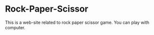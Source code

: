 # Rock-Paper-Scissor
This is a web-site related to rock paper scissor game.
You can play with computer.

